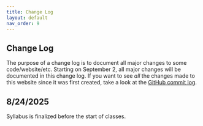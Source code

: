 ```yaml
---
title: Change Log
layout: default
nav_order: 9
---
```


## Change Log

The purpose of a change log is to document all major changes to some code/website/etc. Starting on September 2, all major changes will be documented in this change log. If you want to see _all_ the changes made to this website since it was first created, take a look at the [GitHub commit log](https://github.com/Reed-Compbio-Classes/bio331-syllabus/commits/main/).

## 8/24/2025

Syllabus is finalized before the start of classes. 
